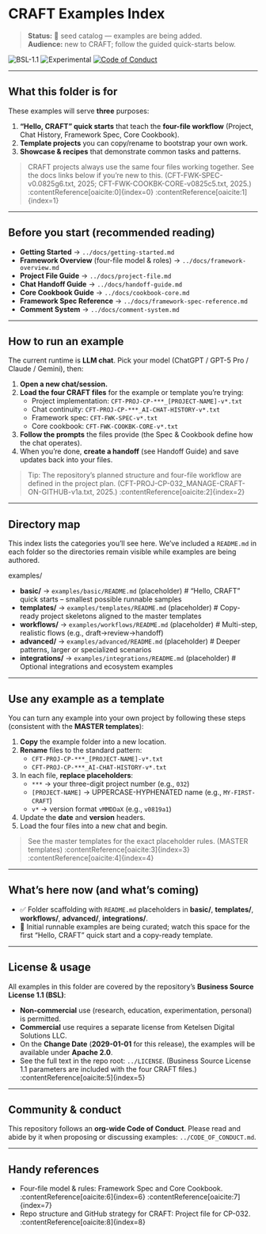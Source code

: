 # CRAFT Examples Index

> **Status:** 🚧 seed catalog — examples are being added.  
> **Audience:** new to CRAFT; follow the guided quick-starts below.

![BSL-1.1](https://img.shields.io/badge/license-BSL--1.1-blue.svg)
![Experimental](https://img.shields.io/badge/status-experimental-orange.svg)
[![Code of Conduct](https://img.shields.io/badge/CoC-org--wide-green.svg)](../CODE_OF_CONDUCT.md)

---

## What this folder is for

These examples will serve **three** purposes:

1) **“Hello, CRAFT” quick starts** that teach the **four-file workflow** (Project, Chat History, Framework Spec, Core Cookbook).  
2) **Template projects** you can copy/rename to bootstrap your own work.  
3) **Showcase & recipes** that demonstrate common tasks and patterns.

> CRAFT projects always use the same four files working together. See the docs links below if you’re new to this. (CFT-FWK-SPEC-v0.0825g6.txt, 2025; CFT-FWK-COOKBK-CORE-v0825c5.txt, 2025.) :contentReference[oaicite:0]{index=0} :contentReference[oaicite:1]{index=1}

---

## Before you start (recommended reading)

- **Getting Started** → `../docs/getting-started.md`  
- **Framework Overview** (four-file model & roles) → `../docs/framework-overview.md`  
- **Project File Guide** → `../docs/project-file.md`  
- **Chat Handoff Guide** → `../docs/handoff-guide.md`  
- **Core Cookbook Guide** → `../docs/cookbook-core.md`  
- **Framework Spec Reference** → `../docs/framework-spec-reference.md`  
- **Comment System** → `../docs/comment-system.md`

---

## How to run an example

The current runtime is **LLM chat**. Pick your model (ChatGPT / GPT-5 Pro / Claude / Gemini), then:

1. **Open a new chat/session.**  
2. **Load the four CRAFT files** for the example or template you’re trying:
   - Project implementation: `CFT-PROJ-CP-***_[PROJECT-NAME]-v*.txt`
   - Chat continuity: `CFT-PROJ-CP-***_AI-CHAT-HISTORY-v*.txt`
   - Framework spec: `CFT-FWK-SPEC-v*.txt`
   - Core cookbook: `CFT-FWK-COOKBK-CORE-v*.txt`  
3. **Follow the prompts** the files provide (the Spec & Cookbook define how the chat operates).  
4. When you’re done, **create a handoff** (see Handoff Guide) and save updates back into your files.

> Tip: The repository’s planned structure and four-file workflow are defined in the project plan. (CFT-PROJ-CP-032_MANAGE-CRAFT-ON-GITHUB-v1a.txt, 2025.) :contentReference[oaicite:2]{index=2}

---

## Directory map

This index lists the categories you’ll see here. We’ve included a `README.md` in each folder so the directories remain visible while examples are being authored.

examples/
- **basic/** → `examples/basic/README.md` (placeholder)  # “Hello, CRAFT” quick starts – smallest possible runnable samples
- **templates/** → `examples/templates/README.md` (placeholder)  # Copy-ready project skeletons aligned to the master templates
- **workflows/** → `examples/workflows/README.md` (placeholder)  # Multi-step, realistic flows (e.g., draft→review→handoff)
- **advanced/** → `examples/advanced/README.md` (placeholder)  # Deeper patterns, larger or specialized scenarios
- **integrations/** → `examples/integrations/README.md` (placeholder) # Optional integrations and ecosystem examples

---

## Use any example as a template

You can turn any example into your own project by following these steps (consistent with the **MASTER templates**):

1. **Copy** the example folder into a new location.  
2. **Rename** files to the standard pattern:
   - `CFT-PROJ-CP-***_[PROJECT-NAME]-v*.txt`
   - `CFT-PROJ-CP-***_AI-CHAT-HISTORY-v*.txt`
3. In each file, **replace placeholders**:
   - `***` → your three-digit project number (e.g., `032`)  
   - `[PROJECT-NAME]` → UPPERCASE-HYPHENATED name (e.g., `MY-FIRST-CRAFT`)  
   - `v*` → version format `vMMDDaX` (e.g., `v0819a1`)  
4. Update the **date** and **version** headers.  
5. Load the four files into a new chat and begin.

> See the master templates for the exact placeholder rules. (MASTER templates) :contentReference[oaicite:3]{index=3} :contentReference[oaicite:4]{index=4}

---

## What’s here now (and what’s coming)

- ✅ Folder scaffolding with `README.md` placeholders in **basic/**, **templates/**, **workflows/**, **advanced/**, **integrations/**.  
- 🚧 Initial runnable examples are being curated; watch this space for the first “Hello, CRAFT” quick start and a copy-ready template.

---

## License & usage

All examples in this folder are covered by the repository’s **Business Source License 1.1 (BSL)**:

- **Non-commercial** use (research, education, experimentation, personal) is permitted.  
- **Commercial** use requires a separate license from Ketelsen Digital Solutions LLC.  
- On the **Change Date** (**2029-01-01** for this release), the examples will be available under **Apache 2.0**.  
- See the full text in the repo root: `../LICENSE`. (Business Source License 1.1 parameters are included with the four CRAFT files.) :contentReference[oaicite:5]{index=5}

---

## Community & conduct

This repository follows an **org-wide Code of Conduct**. Please read and abide by it when proposing or discussing examples: `../CODE_OF_CONDUCT.md`.

---

## Handy references

- Four-file model & rules: Framework Spec and Core Cookbook. :contentReference[oaicite:6]{index=6} :contentReference[oaicite:7]{index=7}  
- Repo structure and GitHub strategy for CRAFT: Project file for CP-032. :contentReference[oaicite:8]{index=8}
